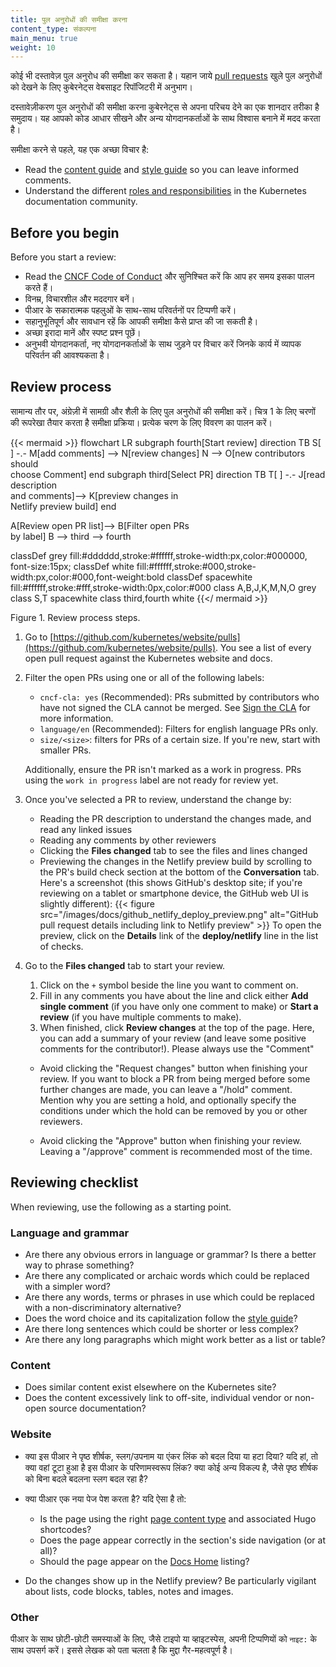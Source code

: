 ```yaml
---
title: पुल अनुरोधों की समीक्षा करना
content_type: संकल्पना
main_menu: true
weight: 10
---
```


<!-- overview -->

कोई भी दस्तावेज़ पुल अनुरोध की समीक्षा कर सकता है। यहान जाये [pull requests](https://github.com/kubernetes/website/pulls)
खुले पुल अनुरोधों को देखने के लिए कुबेरनेट्स वेबसाइट रिपॉजिटरी में अनुभाग।

दस्तावेज़ीकरण पुल अनुरोधों की समीक्षा करना कुबेरनेट्स से अपना परिचय देने का एक शानदार तरीका है
समुदाय। यह आपको कोड आधार सीखने और अन्य योगदानकर्ताओं के साथ विश्वास बनाने में मदद करता है।

समीक्षा करने से पहले, यह एक अच्छा विचार है:

- Read the  [content guide](/docs/contribute/style/content-guide/) and
  [style guide](/docs/contribute/style/style-guide/) so you can leave informed comments.
- Understand the different
  [roles and responsibilities](/docs/contribute/participate/roles-and-responsibilities/)
  in the Kubernetes documentation community.

<!-- body -->

## Before you begin

Before you start a review:

- Read the [CNCF Code of Conduct](https://github.com/cncf/foundation/blob/main/code-of-conduct.md)
  और सुनिश्चित करें कि आप हर समय इसका पालन करते हैं।
- विनम्र, विचारशील और मददगार बनें।
- पीआर के सकारात्मक पहलुओं के साथ-साथ परिवर्तनों पर टिप्पणी करें।
- सहानुभूतिपूर्ण और सावधान रहें कि आपकी समीक्षा कैसे प्राप्त की जा सकती है।
- अच्छा इरादा मानें और स्पष्ट प्रश्न पूछें।
- अनुभवी योगदानकर्ता, नए योगदानकर्ताओं के साथ जुड़ने पर विचार करें जिनके कार्य में व्यापक परिवर्तन की आवश्यकता है।

## Review process

सामान्य तौर पर, अंग्रेज़ी में सामग्री और शैली के लिए पुल अनुरोधों की समीक्षा करें। चित्र 1 के लिए चरणों की रूपरेखा तैयार करता है
समीक्षा प्रक्रिया। प्रत्येक चरण के लिए विवरण का पालन करें।

<!-- See https://github.com/kubernetes/website/issues/28808 for live-editor URL to this figure -->
<!-- You can also cut/paste the mermaid code into the live editor at https://mermaid-js.github.io/mermaid-live-editor to play around with it -->

{{< mermaid >}}
flowchart LR
    subgraph fourth[Start review]
    direction TB
    S[ ] -.-
    M[add comments] --> N[review changes]
    N --> O[new contributors should<br>choose Comment]
    end
    subgraph third[Select PR]
    direction TB
    T[ ] -.-
    J[read description<br>and comments]--> K[preview changes in<br>Netlify preview build]
    end
 
  A[Review open PR list]--> B[Filter open PRs<br>by label]
  B --> third --> fourth
     

classDef grey fill:#dddddd,stroke:#ffffff,stroke-width:px,color:#000000, font-size:15px;
classDef white fill:#ffffff,stroke:#000,stroke-width:px,color:#000,font-weight:bold
classDef spacewhite fill:#ffffff,stroke:#fff,stroke-width:0px,color:#000
class A,B,J,K,M,N,O grey
class S,T spacewhite
class third,fourth white
{{</ mermaid >}}

Figure 1. Review process steps.


1. Go to [https://github.com/kubernetes/website/pulls](https://github.com/kubernetes/website/pulls).
   You see a list of every open pull request against the Kubernetes website and docs.

2. Filter the open PRs using one or all of the following labels:

   - `cncf-cla: yes` (Recommended): PRs submitted by contributors who have not signed the CLA
     cannot be merged. See [Sign the CLA](/docs/contribute/new-content/#sign-the-cla)
     for more information.
   - `language/en` (Recommended): Filters for english language PRs only.
   - `size/<size>`: filters for PRs of a certain size. If you're new, start with smaller PRs.

   Additionally, ensure the PR isn't marked as a work in progress. PRs using the `work in
   progress` label are not ready for review yet.

3. Once you've selected a PR to review, understand the change by:

   - Reading the PR description to understand the changes made, and read any linked issues
   - Reading any comments by other reviewers
   - Clicking the **Files changed** tab to see the files and lines changed
   - Previewing the changes in the Netlify preview build by scrolling to the PR's build check
     section at the bottom of the **Conversation** tab.
     Here's a screenshot (this shows GitHub's desktop site; if you're reviewing
     on a tablet or smartphone device, the GitHub web UI is slightly different):
     {{< figure src="/images/docs/github_netlify_deploy_preview.png" alt="GitHub pull request details including link to Netlify preview" >}}
     To open the preview, click on the  **Details** link of the **deploy/netlify** line in the
     list of checks.

4. Go to the **Files changed** tab to start your review.

   1. Click on the `+` symbol  beside the line you want to comment on.
   1. Fill in any comments you have about the line and click either **Add single comment**
      (if you have only one comment to make) or **Start a review** (if you have multiple comments to make).
   1. When finished, click **Review changes** at the top of the page. Here, you can add
      a summary of your review (and leave some positive comments for the contributor!).
      Please always use the "Comment"

     - Avoid clicking the "Request changes" button when finishing your review.
       If you want to block a PR from being merged before some further changes are made,
       you can leave a "/hold" comment.
       Mention why you are setting a hold, and optionally specify the conditions under
       which the hold can be removed by you or other reviewers.

     - Avoid clicking the "Approve" button when finishing your review.
       Leaving a "/approve" comment is recommended most of the time.

## Reviewing checklist

When reviewing, use the following as a starting point.

### Language and grammar

- Are there any obvious errors in language or grammar? Is there a better way to phrase something?
- Are there any complicated or archaic words which could be replaced with a simpler word?
- Are there any words, terms or phrases in use which could be replaced with a non-discriminatory alternative?
- Does the word choice and its capitalization follow the [style guide](/docs/contribute/style/style-guide/)?
- Are there long sentences which could be shorter or less complex?
- Are there any long paragraphs which might work better as a list or table?

### Content

- Does similar content exist elsewhere on the Kubernetes site?
- Does the content excessively link to off-site, individual vendor or non-open source documentation?

### Website

- क्या इस पीआर ने पृष्ठ शीर्षक, स्लग/उपनाम या एंकर लिंक को बदल दिया या हटा दिया? यदि हां, तो क्या वहां टूटा हुआ है
  इस पीआर के परिणामस्वरूप लिंक? क्या कोई अन्य विकल्प है, जैसे पृष्ठ शीर्षक को बिना बदले बदलना
  स्लग बदल रहा है?

- क्या पीआर एक नया पेज पेश करता है? यदि ऐसा है तो:

  - Is the page using the right [page content type](/docs/contribute/style/page-content-types/)
    and associated Hugo shortcodes?
  - Does the page appear correctly in the section's side navigation (or at all)?
  - Should the page appear on the [Docs Home](/docs/home/) listing?

- Do the changes show up in the Netlify preview? Be particularly vigilant about lists, code
  blocks, tables, notes and images.

### Other

पीआर के साथ छोटी-छोटी समस्याओं के लिए, जैसे टाइपो या व्हाइटस्पेस, अपनी टिप्पणियों को `नाइट:` के साथ उपसर्ग करें।
इससे लेखक को पता चलता है कि मुद्दा गैर-महत्वपूर्ण है।
